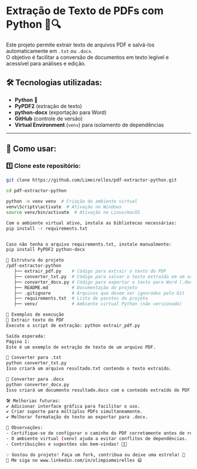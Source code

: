 

# Extração de Texto de PDFs com Python 📄🔍

Este projeto permite extrair texto de arquivos PDF e salvá-los automaticamente em `.txt` ou `.docx`.  
O objetivo é facilitar a conversão de documentos em texto legível e acessível para análises e edição.

## 🛠 Tecnologias utilizadas:
- **Python** 🐍
- **PyPDF2** (extração de texto)
- **python-docx** (exportação para Word)
- **GitHub** (controle de versão)
- **Virtual Environment** (`venv`) para isolamento de dependências

---

## 🚀 Como usar:

### 1️⃣ Clone este repositório:
```bash
git clone https://github.com/Limeirelles/pdf-extractor-python.git

cd pdf-extractor-python

python -m venv venv  # Criação do ambiente virtual
venv\Scripts\activate  # Ativação no Windows
source venv/bin/activate  # Ativação no Linux/macOS

Com o ambiente virtual ativo, instale as bibliotecas necessárias:
pip install -r requirements.txt


Caso não tenha o arquivo requirements.txt, instale manualmente:
pip install PyPDF2 python-docx

📂 Estrutura do projeto
/pdf-extractor-python
   ├── extrair_pdf.py    # Código para extrair o texto do PDF
   ├── converter_txt.py  # Código para salvar o texto extraído em um arquivo .txt
   ├── converter_docx.py # Código para exportar o texto para Word (.docx)
   ├── README.md         # Documentação do projeto
   ├── .gitignore        # Arquivos que devem ser ignorados pelo Git
   ├── requirements.txt  # Lista de pacotes do projeto
   ├── venv/             # Ambiente virtual Python (não versionado)

📝 Exemplos de execução
🔹 Extrair texto do PDF
Execute o script de extração: python extrair_pdf.py

Saída esperada:
Página 1:
Este é um exemplo de extração de texto de um arquivo PDF.

🔹 Converter para .txt
python converter_txt.py
Isso criará um arquivo resultado.txt contendo o texto extraído.

🔹 Converter para .docx
python converter_docx.py
Isso criará um documento resultado.docx com o conteúdo extraído do PDF.

🛠 Melhorias futuras:
✔ Adicionar interface gráfica para facilitar o uso.
✔ Criar suporte para múltiplos PDFs simultaneamente.
✔ Melhorar formatação do texto ao exportar para .docx.

📌 Observações:
- Certifique-se de configurar o caminho do PDF corretamente antes de rodar os scripts.
- O ambiente virtual (venv) ajuda a evitar conflitos de dependências.
- Contribuições e sugestões são bem-vindas! 🚀✨

💡 Gostou do projeto? Faça um fork, contribua ou deixe uma estrela! 🌟
📢 Me siga no www.linkedin.com/in/olimpiomeirelles 😃













